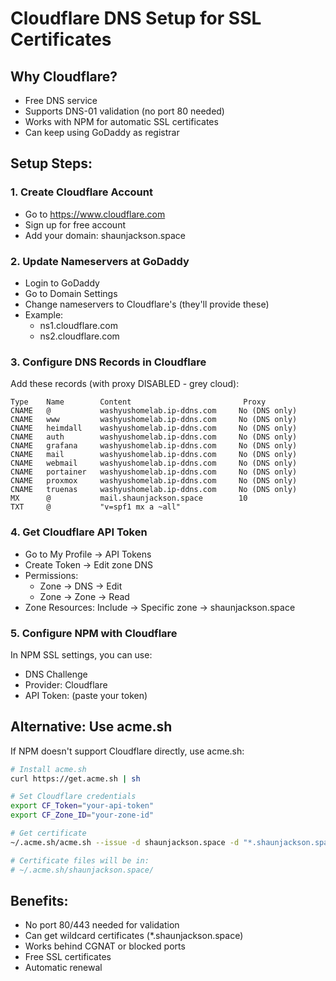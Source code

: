 # Cloudflare DNS Setup for SSL Certificates

## Why Cloudflare?
- Free DNS service
- Supports DNS-01 validation (no port 80 needed)
- Works with NPM for automatic SSL certificates
- Can keep using GoDaddy as registrar

## Setup Steps:

### 1. Create Cloudflare Account
- Go to https://www.cloudflare.com
- Sign up for free account
- Add your domain: shaunjackson.space

### 2. Update Nameservers at GoDaddy
- Login to GoDaddy
- Go to Domain Settings
- Change nameservers to Cloudflare's (they'll provide these)
- Example: 
  - ns1.cloudflare.com
  - ns2.cloudflare.com

### 3. Configure DNS Records in Cloudflare
Add these records (with proxy DISABLED - grey cloud):
```
Type    Name        Content                         Proxy
CNAME   @           washyushomelab.ip-ddns.com     No (DNS only)
CNAME   www         washyushomelab.ip-ddns.com     No (DNS only)
CNAME   heimdall    washyushomelab.ip-ddns.com     No (DNS only)
CNAME   auth        washyushomelab.ip-ddns.com     No (DNS only)
CNAME   grafana     washyushomelab.ip-ddns.com     No (DNS only)
CNAME   mail        washyushomelab.ip-ddns.com     No (DNS only)
CNAME   webmail     washyushomelab.ip-ddns.com     No (DNS only)
CNAME   portainer   washyushomelab.ip-ddns.com     No (DNS only)
CNAME   proxmox     washyushomelab.ip-ddns.com     No (DNS only)
CNAME   truenas     washyushomelab.ip-ddns.com     No (DNS only)
MX      @           mail.shaunjackson.space        10
TXT     @           "v=spf1 mx a ~all"
```

### 4. Get Cloudflare API Token
- Go to My Profile → API Tokens
- Create Token → Edit zone DNS
- Permissions:
  - Zone → DNS → Edit
  - Zone → Zone → Read
- Zone Resources: Include → Specific zone → shaunjackson.space

### 5. Configure NPM with Cloudflare
In NPM SSL settings, you can use:
- DNS Challenge
- Provider: Cloudflare
- API Token: (paste your token)

## Alternative: Use acme.sh
If NPM doesn't support Cloudflare directly, use acme.sh:

```bash
# Install acme.sh
curl https://get.acme.sh | sh

# Set Cloudflare credentials
export CF_Token="your-api-token"
export CF_Zone_ID="your-zone-id"

# Get certificate
~/.acme.sh/acme.sh --issue -d shaunjackson.space -d "*.shaunjackson.space" --dns dns_cf

# Certificate files will be in:
# ~/.acme.sh/shaunjackson.space/
```

## Benefits:
- No port 80/443 needed for validation
- Can get wildcard certificates (*.shaunjackson.space)
- Works behind CGNAT or blocked ports
- Free SSL certificates
- Automatic renewal